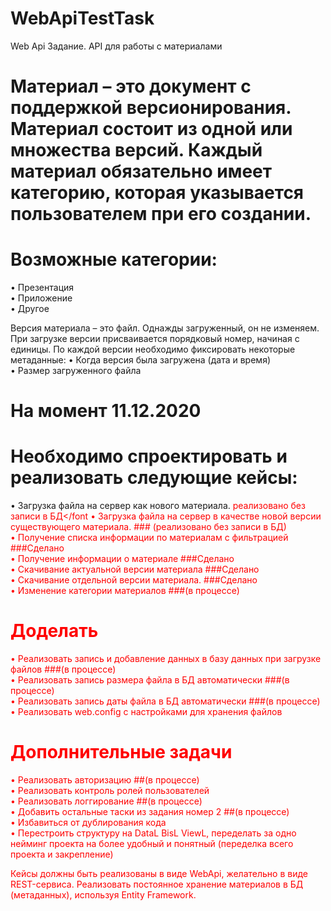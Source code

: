 # WebApiTestTask

Web Api
Задание. API для работы с материалами
# Материал – это документ с поддержкой версионирования. Материал состоит из одной или множества версий. Каждый материал обязательно имеет категорию, которая указывается пользователем при его создании. 
# Возможные категории:
• Презентация    
•	Приложение  
•	Другое  

Версия материала – это файл. Однажды загруженный, он не изменяем. При загрузке версии присваивается порядковый номер, начиная с единицы. По каждой версии необходимо фиксировать некоторые метаданные:
•	Когда версия была загружена (дата и время)  
•	Размер загруженного файла  

# На момент 11.12.2020 
# Необходимо спроектировать и реализовать следующие кейсы:
• Загрузка файла на сервер как нового материала.  <font color='red'>реализовано без записи в БД</font
• Загрузка файла на сервер в качестве новой версии существующего материала. ### (реализовано без записи в БД)  
• Получение списка информации по материалам с фильтрацией ###Сделано  
• Получение информации о материале ###Сделано  
• Скачивание актуальной версии материала ###Сделано  
• Скачивание отдельной версии материала. ###Сделано  
• Изменение категории материалов ###(в процессе)  

# Доделать
• Реализовать запись и добавление данных в базу данных при загрузке файлов ###(в процессе)  
• Реализовать запись размера файла в БД автоматически ###(в процессе)  
• Реализовать запись даты файла в БД автоматически ###(в процессе)  
• Реализовать  web.config с настройками для хранения файлов  

# Дополнительные задачи
• Реализовать авторизацию     ##(в процессе)    
• Реализовать контроль ролей пользователей    
• Реализовать логгирование    ##(в процессе)    
• Добавить остальные таски из задания номер 2   ##(в процессе)    
• Избавиться от дублирования кода    
• Перестроить структуру на DataL BisL ViewL, переделать за одно нейминг проекта на более удобный и понятный (переделка  всего проекта и закрепление)    

Кейсы должны быть реализованы в виде WebApi, желательно в виде REST-сервиса.
Реализовать постоянное хранение материалов в БД (метаданных), используя Entity Framework.
